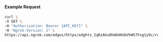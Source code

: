 <!-- Code generated for API Clients. DO NOT EDIT. -->

#### Example Request

```bash
curl \
-X GET \
-H "Authorization: Bearer {API_KEY}" \
-H "Ngrok-Version: 2" \
https://api.ngrok.com/edges/https/edghts_2qRzAkuOhmD4KUbVhW57Fxg1y9c/routes/edghtsrt_2qRzAkwyFTNltSUZl8Qj0Rs8TGt/oauth
```
